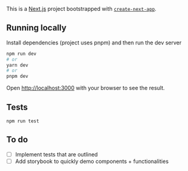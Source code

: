 This is a [Next.js](https://nextjs.org/) project bootstrapped with [`create-next-app`](https://github.com/vercel/next.js/tree/canary/packages/create-next-app).

## Running locally

Install dependencies (project uses pnpm) and then run the dev server

```bash
npm run dev
# or
yarn dev
# or
pnpm dev
```

Open [http://localhost:3000](http://localhost:3000) with your browser to see the result.

## Tests

```back
npm run test
```

## To do
- [ ] Implement tests that are outlined
- [ ] Add storybook to quickly demo components + functionalities
